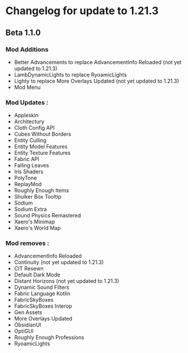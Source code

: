 # Changelog for update to 1.21.3

## Beta 1.1.0

### Mod Additions
- Better Advancements to replace AdvancementInfo Reloaded (not yet updated to 1.21.3)
- LambDynamicLights to replace RyoamicLights
- Lighty to replace More Overlays Updated (not yet updated to 1.21.3)
- Mod Menu

### Mod Updates :
- Appleskin
- Architectury
- Cloth Config API
- Cubes Without Borders
- Entity Culling
- Entity Model Features
- Entity Texture Features
- Fabric API
- Falling Leaves
- Iris Shaders
- PolyTone
- ReplayMod
- Roughly Enough Items
- Shulker Box Tooltip
- Sodium
- Sodium Extra
- Sound Physics Remastered
- Xaero's Minimap
- Xaero's World Map

### Mod removes :
- AdvancementInfo Reloaded
- Continuity (not yet updated to 1.21.3)
- CIT Resewn
- Default Dark Mode
- Distant Horizons (not yet updated to 1.21.3)
- Dynamic Sound Filters
- Fabric Language Kotlin
- FabricSkyBoxes
- FabricSkyBoxes Interop
- Gen Assets
- More Overlays Updated
- ObsidianUI
- OptiGUI
- Roughly Enough Professions
- RyoamicLights
